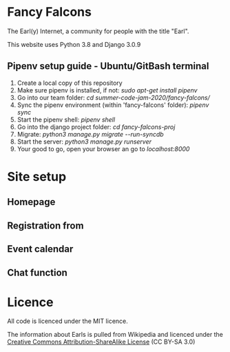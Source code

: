 # Fancy Falcons

The Earl(y) Internet, a community for people with the title "Earl".

This website uses Python 3.8 and Django 3.0.9

## Pipenv setup guide - Ubuntu/GitBash terminal
1. Create a local copy of this repository
2. Make sure pipenv is installed, if not: _sudo apt-get install pipenv_
3. Go into our team folder: _cd summer-code-jam-2020/fancy-falcons/_
4. Sync the pipenv environment (within 'fancy-falcons' folder): _pipenv sync_
5. Start the pipenv shell: _pipenv shell_
6. Go into the django project folder: _cd fancy-falcons-proj_
7. Migrate: _python3 manage.py migrate --run-syncdb_
8. Start the server: _python3 manage.py runserver_
9. Your good to go, open your browser an go to _localhost:8000_

# Site setup

## Homepage

## Registration from

## Event calendar

## Chat function

# Licence
All code is licenced under the MIT licence.

The information about Earls is pulled from Wikipedia and licenced under the [Creative Commons Attribution-ShareAlike License](https://en.wikipedia.org/wiki/Wikipedia:Text_of_Creative_Commons_Attribution-ShareAlike_3.0_Unported_License) (CC BY-SA 3.0)
